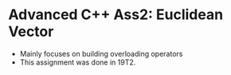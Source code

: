 # Advanced C++ Ass2: Euclidean Vector
- Mainly focuses on building overloading operators 
- This assignment was done in 19T2.
